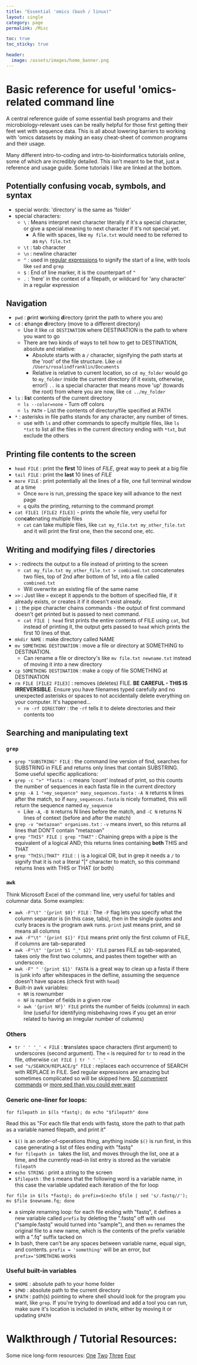 ```yaml
---
title: "Essential 'omics (bash / linux)"
layout: single
category: page
permalink: /Misc

toc: true
toc_sticky: true

header:
  image: /assets/images/home_banner.png
---
```


# Basic reference for useful 'omics-related command line

A central reference guide of some essential bash programs and their microbiology-relevant uses can be really helpful for those first getting their feet wet with sequence data. This is all about lowering barriers to working with 'omics datasets by making an easy cheat-sheet of common programs and their usage. 

Many different intro-to-coding and intro-to-bioinformatics tutorials online, some of which are incredibly detailed. This isn't meant to be that, just a reference and usage guide. Some tutorials I like are linked at the bottom.

## Potentially confusing vocab, symbols, and syntax
* special words: 'directory' is the same as 'folder'
* special characters:
  * `\` : Means interpret next character literally if it's a special character, or give a special meaning to next character if it's not special yet.
    * A file with spaces, like `my file.txt` would need to be referred to as `my\ file.txt`  
  * `\t` : tab character
  * `\n` : newline character
  * `^` : used in [regular expressions](http://web.mit.edu/hackl/www/lab/turkshop/slides/regex-cheatsheet.pdf) to signify the start of a line, with tools like `sed` and `grep`
  * `$` : End of line marker, it is the counterpart of `^`
  * `.` : 'here' in the context of a filepath, or wildcard for 'any character' in a regular expression

## Navigation
* `pwd` : **p**rint **w**orking **d**irectory (print the path to where you are)
* `cd` : **c**hange **d**irectory (move to a different directory)
  * Use it like `cd DESTINATION` where DESTINATION is the path to where you want to go 
  * There are two kinds of ways to tell how to get to DESTINATION, absolute and relative:
    * Absolute starts with a `/` character, signifying the path starts at the 'root' of the file structure. Like `cd /Users/rosalindfranklin/Documents`
    * Relative is relative to current location, so `cd my_folder` would go to `my_folder` inside the current directory (if it exists, otherwise, error!) `..` is a special character that means move 'up' (towards the root) from where you are now, like `cd ../my_folder`
* `ls` : **l**i**s**t contents of the current directory
  * `ls --color=none` - Turn off colors
  * `ls PATH` - List the contents of directory/file specified at PATH   
* `*` : asterisks in file paths stands for any character, any number of times.
  * use with `ls` and other commands to specify multiple files, like `ls *txt` to list all the files in the current directory ending with `*txt`, but exclude the others
  
## Printing file contents to the screen
* `head FILE` : print the **first** 10 lines of *FILE*, great way to peek at a big file
* `tail FILE` : print the **last** 10 lines of *FILE*
* `more FILE` : print potentially all the lines of a file, one full terminal window at a time
  * Once `more` is run, pressing the space key will advance to the next page
  *  `q` quits the printing, returning to the command prompt
* `cat FILE1 [FILE2 FILE3]` - prints the whole file, very useful for con**cat**enating multiple files
  * `cat` can take multiple files, like `cat my_file.txt my_other_file.txt` and it will print the first one, then the second one, etc.  

## Writing and modifying files / directories
* `>` : redirects the output to a file instead of printing to the screen
  * `cat my_file.txt my_other_file.txt > combined.txt` concatenates two files, top of 2nd after bottom of 1st, into a file called `combined.txt`
  * Will overwrite an existing file of the same name
* `>>` : Just like `>` except it appends to the bottom of specified file, if it already exists, or creates it if it doesn't exist already. 
* `|` : the pipe character chains commands - the output of first command doesn't get printed but is passed to next command.
  * `cat FILE | head` first prints the entire contents of FILE using `cat`, but instead of printing it, the output gets passed to `head` which prints the first 10 lines of that.
* `mkdir NAME` : make directory called NAME
* `mv SOMETHING DESTINATION` : move a file or directory at SOMETHING to DESTINATION.
  * Can rename a file or directory's like `mv file.txt newname.txt` instead of moving it into a new directory
* `cp SOMETHING DESTINATION` : make a copy of file SOMETHING at DESTINATION
* `rm FILE [FILE2 FILE3]` : removes (deletes) FILE. **BE CAREFUL -  THIS IS IRREVERSIBLE**. Ensure you have filenames typed carefully and no unexpected asterisks or spaces to not accidentally delete everything on your computer. It's happened...
  * `rm -rf DIRECTORY` : the `-rf` tells it to delete directories and their contents too

## Searching and manipulating text
### `grep`
* `grep "SUBSTRING" FILE` : the command line version of find, searches for SUBSTRING in FILE and returns only lines that contain SUBSTRING. Some useful specific applications:
* `grep -c ">" *fasta` : `-c` means 'count' instead of print, so this counts the number of sequences in each fasta file in the current directory
* `grep -A 1 ">my_sequence" many_sequences.fasta` : `-A N` returns `N` lines after the match, so if `many_sequences.fasta` is nicely formatted, this will return the sequence named `my_sequence`
  * Like `-A`, `-B N` returns N lines before the match, and `-C N` returns N lines of context (before and after the match)
* `grep -v "metazoan" organisms.txt` : `-v` means invert, so this returns all lines that DON'T contain "metazoan"
* `grep "THIS" FILE | grep "THAT"` : Chaining greps with a pipe is the equivalent of a logical AND; this returns lines containing **both** THIS and THAT
 * `grep "THIS\|THAT" FILE` : `|` is a logical OR, but in grep it needs a `/` to signify that it is not a literal "\|" character to match, so this command returns lines with THIS or THAT (or both)

### `awk`
Think Microsoft Excel of the command line, very useful for tables and columnar data. Some examples:
* `awk -F"\t" '{print $0}' FILE` : The `-F` flag lets you specify what the column separator is (in this case, tabs), then in the single quotes and curly braces is the program awk runs. `print` just means print, and `$0` means all columns
* `awk -F"\t" '{print $1}' FILE` means print only the first column of FILE, if columns are tab-separated
* `awk -F"\t" '{print $1 "_" $2}' FILE` parses FILE as tab-separated, takes only the first two columns, and pastes them together with an underscore.
* `awk -F" " '{print $1}' FASTA` is a great way to clean up a fasta if there is junk info after whitespaces in the defline, assuming the sequence doesn't have spaces (check first with `head`)
* Built-in awk variables: 
  * `NR` is rownumber 
  * `NF` is number of fields in a given row
  * `awk '{print NF}' FILE` prints the number of fields (columns) in each line (useful for identifying misbehaving rows if you get an error related to having an irregular number of columns)

### Others
* `tr ' ' '_' < FILE` : **tr**anslates space characters (first argument) to underscores (second argument). The `<` is required for `tr` to read in the file, otherwise `cat FILE | tr ' ' '_'`
* `sed "s/SEARCH/REPLACE/g" FILE` : replaces each occurrence of SEARCH with REPLACE in FILE. Sed regular expressions are amazing but sometimes complicated so will be skipped here. [50 convenient commands](https://linuxhint.com/50_sed_command_examples/) or [more sed than you could ever want](https://www.grymoire.com/Unix/Sed.html)

### Generic one-liner for loops:

`for filepath in $(ls *fastq); do echo "$filepath" done`

Read this as "For each file that ends with fastq, store the path to that path as a variable named filepath, and print it"
* `$()` is an order-of-operations thing, anything inside `$()` is run first, in this case generating a list of files ending with "fastq"
* `for filepath in ` takes the list, and moves through the list, one at a time, and the currently read-in list entry is stored as the variable `filepath`
* `echo STRING` : print a string to the screen
* `$filepath` : the `$` means that the following word is a variable name, in this case the variable updated each iteration of the for loop

`for file in $(ls *fastq); do prefix=$(echo $file | sed 's/.fastq//'); mv $file $newname.fq; done`

* a simple renaming loop: for each file ending with "fastq", it defines a new variable called `prefix` by deleting the ".fastq" off with `sed` ("sample.fastq" would turned into "sample"), and then `mv` renames the original file to a new name, which is the contents of the prefix variable with a ".fq" suffix tacked on
* In bash, there can't be any spaces between variable name, equal sign, and contents. `prefix = 'something'` will be an error, but `prefix='SOMETHING` works

### Useful built-in variables
* `$HOME` : absolute path to your home folder
* `$PWD` : absolute path to the current directory
* `$PATH` : path(s) pointing to where shell should look for the program you want, like `grep`. If you're trying to download and add a tool you can run, make sure it's location is included in `$PATH`, either by moving it or updating `$PATH`

# Walkthrough / Tutorial Resources:
Some nice long-form resources:
[One](https://astrobiomike.github.io/all_tutorials/)    [Two](https://2017-dibsi-metagenomics.readthedocs.io/en/latest/command-line.html)    [Three](https://datacarpentry.org/shell-genomics/)       [Four](https://edcarp.github.io/shell-genomics-eddie/aio/) 
